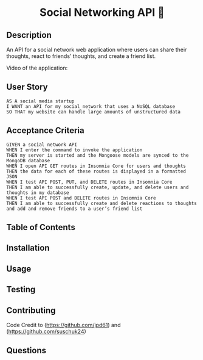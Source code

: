 <h1 align="center"> Social Networking API 👋</h1>
  
<p align="center">
    <a href="github"><target="_blank" /></a>
    </a>
</p>
   
## Description

An API for a social network web application where users can share their thoughts, react to friends’ thoughts, and create a friend list.
  
Video of the application:
  

## User Story

```
AS A social media startup
I WANT an API for my social network that uses a NoSQL database
SO THAT my website can handle large amounts of unstructured data
```

## Acceptance Criteria

```
GIVEN a social network API
WHEN I enter the command to invoke the application
THEN my server is started and the Mongoose models are synced to the MongoDB database
WHEN I open API GET routes in Insomnia Core for users and thoughts
THEN the data for each of these routes is displayed in a formatted JSON
WHEN I test API POST, PUT, and DELETE routes in Insomnia Core
THEN I am able to successfully create, update, and delete users and thoughts in my database
WHEN I test API POST and DELETE routes in Insomnia Core
THEN I am able to successfully create and delete reactions to thoughts and add and remove friends to a user’s friend list
```
   
## Table of Contents

## Installation

## Usage

## Testing

## Contributing
Code Credit to (https://github.com/jpd61) and (https://github.com/suschuk24)

## Questions
